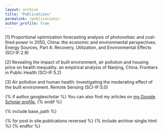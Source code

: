 ```yaml
---
layout: archive
title: "Publications"
permalink: /publications/
author_profile: true
---
```


[1] Proportional optimization forecasting analysis of photovoltaic and coal-fired power in 2050, China: the economic and environmental perspectives. Energy Sources, Part A: Recovery, Utilization, and Environmental Effects (SCI-IF:2.9)

[2] Revealing the impact of built environment, air pollution and housing price on health inequality: an empirical analysis of Nanjing, China. Frontiers in Public Health (SCI-IF:5.2)

[3] Air pollution and human health: Investigating the moderating effect of the built environment. Remote Sensing (SCI-IF:5.0)


{% if author.googlescholar %}
  You can also find my articles on <u><a href="{{author.googlescholar}}">my Google Scholar profile</a>.</u>
{% endif %}

{% include base_path %}

{% for post in site.publications reversed %}
  {% include archive-single.html %}
{% endfor %}

